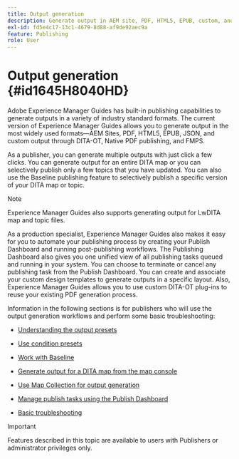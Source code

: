 ```yaml
---
title: Output generation
description: Generate output in AEM site, PDF, HTML5, EPUB, custom, and JSON through DITA-OT plug-ins, Native PDF publishing, and FMPS in AEM Guides.
exl-id: fd5e4c17-13c1-4679-8d88-af9de92aec9a
feature: Publishing
role: User
---
```

# Output generation {#id1645H8040HD}

Adobe Experience Manager Guides has built-in publishing capabilities to generate outputs in a variety of industry standard formats. The current version of Experience Manager Guides allows you to generate output in the most widely used formats—AEM Sites, PDF, HTML5, EPUB, JSON, and custom output through DITA-OT, Native PDF publishing, and FMPS.

As a publisher, you can generate multiple outputs with just click a few clicks. You can generate output for an entire DITA map or you can selectively publish only a few topics that you have updated. You can also use the Baseline publishing feature to selectively publish a specific version of your DITA map or topic.

>[!NOTE]
>
> Experience Manager Guides also supports generating output for LwDITA map and topic files.

As a production specialist, Experience Manager Guides  also makes it easy for you to automate your publishing process by creating your Publish Dashboard and running post-publishing workflows. The Publishing Dashboard also gives you one unified view of all publishing tasks queued and running in your system. You can choose to terminate or cancel any publishing task from the Publish Dashboard. You can create and associate your custom design templates to generate outputs in a specific layout. Also, Experience Manager Guides allows you to use custom DITA-OT plug-ins to reuse your existing PDF generation process.

Information in the following sections is for publishers who will use the output generation workflows and perform some basic troubleshooting:

-   [Understanding the output presets](generate-output-understand-presets.md#)

-   [Use condition presets](generate-output-use-condition-presets.md#)

-   [Work with Baseline](baselines-overview.md#)

-   [Generate output for a DITA map from the map console](generate-output-for-a-dita-map.md#)

-   [Use Map Collection for output generation](generate-output-use-map-collection-output-generation.md#)

-   [Manage publish tasks using the Publish Dashboard](generate-output-publish-dashboard.md#)

-   [Basic troubleshooting](generate-output-basic-troubleshooting.md#)


>[!IMPORTANT]
>
> Features described in this topic are available to users with Publishers or administrator privileges only.
